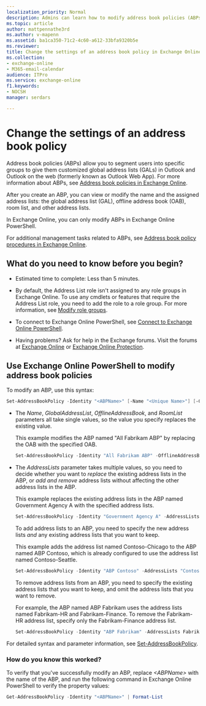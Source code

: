 ```yaml
---
localization_priority: Normal
description: Admins can learn how to modify address book policies (ABPs) in Exchange Online
ms.topic: article
author: mattpennathe3rd
ms.author: v-mapenn
ms.assetid: ba1ca350-71c2-4c60-a612-33bfa9320b5e
ms.reviewer:
title: Change the settings of an address book policy in Exchange Online
ms.collection:
- exchange-online
- M365-email-calendar
audience: ITPro
ms.service: exchange-online
f1.keywords:
- NOCSH
manager: serdars

---
```


# Change the settings of an address book policy

Address book policies (ABPs) allow you to segment users into specific groups to give them customized global address lists (GALs) in Outlook and Outlook on the web (formerly known as Outlook Web App). For more information about ABPs, see [Address book policies in Exchange Online](address-book-policies.md).

After you create an ABP, you can view or modify the name and the assigned address lists: the global address list (GAL), offline address book (OAB), room list, and other address lists.

In Exchange Online, you can only modify ABPs in Exchange Online PowerShell.

For additional management tasks related to ABPs, see [Address book policy procedures in Exchange Online](address-book-policy-procedures.md).

## What do you need to know before you begin?

- Estimated time to complete: Less than 5 minutes.

- By default, the Address List role isn't assigned to any role groups in Exchange Online. To use any cmdlets or features that require the Address List role, you need to add the role to a role group. For more information, see [Modify role groups](../../permissions-exo/role-groups.md#modify-role-groups).

- To connect to Exchange Online PowerShell, see [Connect to Exchange Online PowerShell](https://docs.microsoft.com/powershell/exchange/connect-to-exchange-online-powershell).

- Having problems? Ask for help in the Exchange forums. Visit the forums at [Exchange Online](https://go.microsoft.com/fwlink/p/?linkId=267542) or [Exchange Online Protection](https://go.microsoft.com/fwlink/p/?linkId=285351).

## Use Exchange Online PowerShell to modify address book policies

To modify an ABP, use this syntax:

```PowerShell
Set-AddressBookPolicy -Identity "<ABPName>" [-Name "<Unique Name>"] [-GlobalAddressList "<GAL>"] [-OfflineAddressBook "<OAB>"] [-RoomList "<RoomList>"] [-AddressLists <AddressLists>]
```

- The _Name_, _GlobalAddressList_, _OfflineAddressBook_, and _RoomList_ parameters all take single values, so the value you specify replaces the existing value.

   This example modifies the ABP named "All Fabrikam ABP" by replacing the OAB with the specified OAB.

    ```PowerShell
    Set-AddressBookPolicy -Identity "All Fabrikam ABP" -OfflineAddressBook \Fabrikam-OAB-2
    ```

- The _AddressLists_ parameter takes multiple values, so you need to decide whether you want to *replace* the existing address lists in the ABP, or *add and remove* address lists without affecting the other address lists in the ABP.

   This example replaces the existing address lists in the ABP named Government Agency A with the specified address lists.

   ```PowerShell
   Set-AddressBookPolicy -Identity "Government Agency A" -AddressLists "GovernmentAgencyA-Atlanta","GovernmentAgencyA-Moscow"
   ```

   To add address lists to an ABP, you need to specify the new address lists *and* any existing address lists that you want to keep.

   This example adds the address list named Contoso-Chicago to the ABP named ABP Contoso, which is already configured to use the address list named Contoso-Seattle.

   ```PowerShell
   Set-AddressBookPolicy -Identity "ABP Contoso" -AddressLists "Contoso-Chicago","Contoso-Seattle"
   ```

   To remove address lists from an ABP, you need to specify the existing address lists that you want to keep, and omit the address lists that you want to remove.

   For example, the ABP named ABP Fabrikam uses the address lists named Fabrikam-HR and Fabrikam-Finance. To remove the Fabrikam-HR address list, specify only the Fabrikam-Finance address list.

   ```PowerShell
   Set-AddressBookPolicy -Identity "ABP Fabrikam" -AddressLists Fabrikam-Finance
   ```

For detailed syntax and parameter information, see [Set-AddressBookPolicy](https://docs.microsoft.com/powershell/module/exchange/set-addressbookpolicy).

### How do you know this worked?

To verify that you've successfully modify an ABP, replace _\<ABPName\>_ with the name of the ABP, and run the following command in Exchange Online PowerShell to verify the property values:

```PowerShell
Get-AddressBookPolicy -Identity "<ABPName>" | Format-List
```
